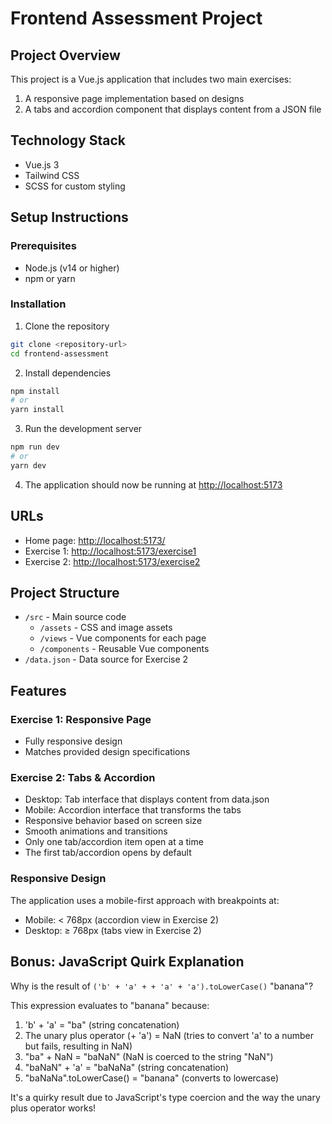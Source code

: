 # Frontend Assessment Project

## Project Overview
This project is a Vue.js application that includes two main exercises:
1. A responsive page implementation based on designs
2. A tabs and accordion component that displays content from a JSON file

## Technology Stack
- Vue.js 3
- Tailwind CSS
- SCSS for custom styling

## Setup Instructions

### Prerequisites
- Node.js (v14 or higher)
- npm or yarn

### Installation
1. Clone the repository
```bash
git clone <repository-url>
cd frontend-assessment
```

2. Install dependencies
```bash
npm install
# or
yarn install
```

3. Run the development server
```bash
npm run dev
# or
yarn dev
```

4. The application should now be running at [http://localhost:5173](http://localhost:5173)

## URLs
- Home page: [http://localhost:5173/](http://localhost:5173/)
- Exercise 1: [http://localhost:5173/exercise1](http://localhost:5173/exercise1)
- Exercise 2: [http://localhost:5173/exercise2](http://localhost:5173/exercise2)

## Project Structure
- `/src` - Main source code
  - `/assets` - CSS and image assets
  - `/views` - Vue components for each page
  - `/components` - Reusable Vue components
- `/data.json` - Data source for Exercise 2

## Features

### Exercise 1: Responsive Page
- Fully responsive design
- Matches provided design specifications

### Exercise 2: Tabs & Accordion
- Desktop: Tab interface that displays content from data.json
- Mobile: Accordion interface that transforms the tabs
- Responsive behavior based on screen size
- Smooth animations and transitions
- Only one tab/accordion item open at a time
- The first tab/accordion opens by default

### Responsive Design
The application uses a mobile-first approach with breakpoints at:
- Mobile: < 768px (accordion view in Exercise 2)
- Desktop: ≥ 768px (tabs view in Exercise 2)

## Bonus: JavaScript Quirk Explanation

Why is the result of `('b' + 'a' + + 'a' + 'a').toLowerCase()` "banana"?

This expression evaluates to "banana" because:

1. 'b' + 'a' = "ba" (string concatenation)
2. The unary plus operator (+ 'a') = NaN (tries to convert 'a' to a number but fails, resulting in NaN)
3. "ba" + NaN = "baNaN" (NaN is coerced to the string "NaN")
4. "baNaN" + 'a' = "baNaNa" (string concatenation)
5. "baNaNa".toLowerCase() = "banana" (converts to lowercase)

It's a quirky result due to JavaScript's type coercion and the way the unary plus operator works!
